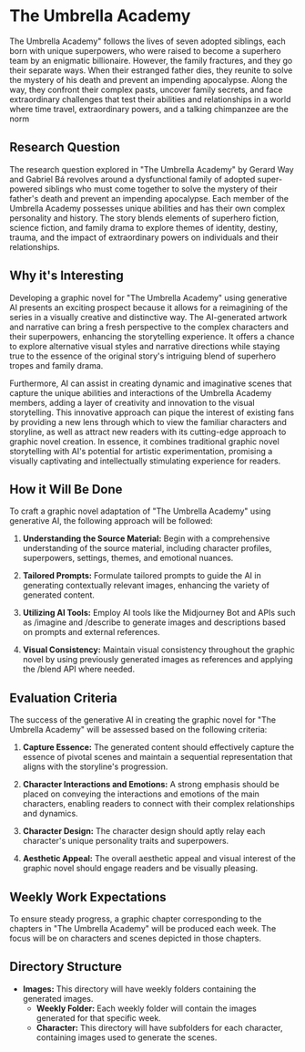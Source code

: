  # The Umbrella Academy
 
The Umbrella Academy" follows the lives of seven adopted siblings, each born with unique superpowers, who were raised to become a superhero team by an enigmatic billionaire. However, the family fractures, and they go their separate ways. When their estranged father dies, they reunite to solve the mystery of his death and prevent an impending apocalypse. Along the way, they confront their complex pasts, uncover family secrets, and face extraordinary challenges that test their abilities and relationships in a world where time travel, extraordinary powers, and a talking chimpanzee are the norm
## Research Question
The research question explored in "The Umbrella Academy" by Gerard Way and Gabriel Bá revolves around a dysfunctional family of adopted super-powered siblings who must come together to solve the mystery of their father's death and prevent an impending apocalypse. Each member of the Umbrella Academy possesses unique abilities and has their own complex personality and history. The story blends elements of superhero fiction, science fiction, and family drama to explore themes of identity, destiny, trauma, and the impact of extraordinary powers on individuals and their relationships.

## Why it's Interesting
Developing a graphic novel for "The Umbrella Academy" using generative AI presents an exciting prospect because it allows for a reimagining of the series in a visually creative and distinctive way. The AI-generated artwork and narrative can bring a fresh perspective to the complex characters and their superpowers, enhancing the storytelling experience. It offers a chance to explore alternative visual styles and narrative directions while staying true to the essence of the original story's intriguing blend of superhero tropes and family drama.

Furthermore, AI can assist in creating dynamic and imaginative scenes that capture the unique abilities and interactions of the Umbrella Academy members, adding a layer of creativity and innovation to the visual storytelling. This innovative approach can pique the interest of existing fans by providing a new lens through which to view the familiar characters and storyline, as well as attract new readers with its cutting-edge approach to graphic novel creation. In essence, it combines traditional graphic novel storytelling with AI's potential for artistic experimentation, promising a visually captivating and intellectually stimulating experience for readers.

## How it Will Be Done
To craft a graphic novel adaptation of "The Umbrella Academy" using generative AI, the following approach will be followed:

1. **Understanding the Source Material:** Begin with a comprehensive understanding of the source material, including character profiles, superpowers, settings, themes, and emotional nuances.

2. **Tailored Prompts:** Formulate tailored prompts to guide the AI in generating contextually relevant images, enhancing the variety of generated content.

3. **Utilizing AI Tools:** Employ AI tools like the Midjourney Bot and APIs such as /imagine and /describe to generate images and descriptions based on prompts and external references.

4. **Visual Consistency:** Maintain visual consistency throughout the graphic novel by using previously generated images as references and applying the /blend API where needed.

## Evaluation Criteria
The success of the generative AI in creating the graphic novel for "The Umbrella Academy" will be assessed based on the following criteria:

1. **Capture Essence:** The generated content should effectively capture the essence of pivotal scenes and maintain a sequential representation that aligns with the storyline's progression.

2. **Character Interactions and Emotions:** A strong emphasis should be placed on conveying the interactions and emotions of the main characters, enabling readers to connect with their complex relationships and dynamics.

3. **Character Design:** The character design should aptly relay each character's unique personality traits and superpowers.

4. **Aesthetic Appeal:** The overall aesthetic appeal and visual interest of the graphic novel should engage readers and be visually pleasing.

## Weekly Work Expectations
To ensure steady progress, a graphic chapter corresponding to the chapters in "The Umbrella Academy" will be produced each week. The focus will be on characters and scenes depicted in those chapters.

## Directory Structure

- **Images:** This directory will have weekly folders containing the generated images.
  - **Weekly Folder:** Each weekly folder will contain the images generated for that specific week.
  - **Character:** This directory will have subfolders for each character, containing images used to generate the scenes.

